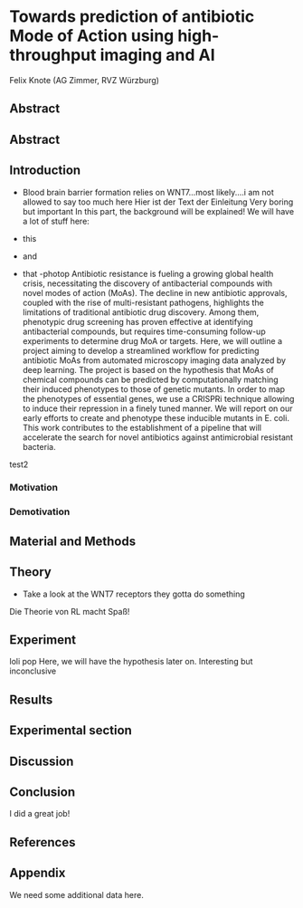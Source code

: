 # Towards prediction of antibiotic Mode of Action using high-throughput imaging and AI
Felix Knote (AG Zimmer, RVZ Würzburg)

## Abstract

## Abstract

## Introduction
- Blood brain barrier formation relies on WNT7...most likely....i am not allowed to say too much here
Hier ist der Text der Einleitung
Very boring but important
In this part, the background will be explained!
We will have a lot of stuff here:

- this
- and
- that
-photop
Antibiotic resistance is fueling a growing global health crisis, necessitating the discovery of antibacterial compounds with
novel modes of action (MoAs). The decline in new antibiotic approvals, coupled with the rise of multi-resistant pathogens,
highlights the limitations of traditional antibiotic drug discovery. Among them, phenotypic drug screening has proven effective 
at identifying antibacterial compounds, but requires time-consuming follow-up experiments to determine drug MoA or targets. 
Here, we will outline a project aiming to develop a streamlined workflow for predicting antibiotic MoAs from automated microscopy
imaging data analyzed by deep learning. The project is based on the hypothesis that MoAs of chemical compounds can be predicted 
by computationally matching their induced phenotypes to those of genetic mutants. In order to map the phenotypes of essential 
genes, we use a CRISPRi technique allowing to induce their repression in a finely tuned manner. We will report on our early 
efforts to create and phenotype these inducible mutants in E. coli. This work contributes to the establishment of a pipeline that 
will accelerate the search for novel antibiotics against antimicrobial resistant bacteria.

test2
### Motivation

### Demotivation


## Material and Methods

## Theory
- Take a look at the WNT7 receptors they gotta do something 

Die Theorie von RL macht Spaß!

## Experiment
loli pop
Here, we will have the hypothesis later on.
Interesting but inconclusive

## Results

## Experimental section

## Discussion

## Conclusion
I did a great job!

## References

## Appendix
We need some additional data here.

